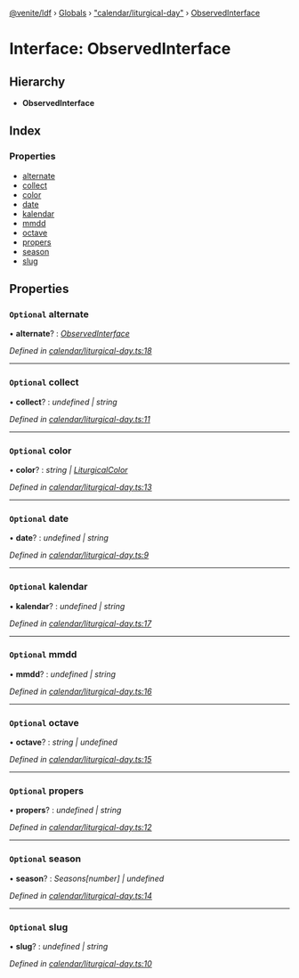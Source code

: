 [@venite/ldf](../README.md) › [Globals](../globals.md) › ["calendar/liturgical-day"](../modules/_calendar_liturgical_day_.md) › [ObservedInterface](_calendar_liturgical_day_.observedinterface.md)

# Interface: ObservedInterface

## Hierarchy

* **ObservedInterface**

## Index

### Properties

* [alternate](_calendar_liturgical_day_.observedinterface.md#optional-alternate)
* [collect](_calendar_liturgical_day_.observedinterface.md#optional-collect)
* [color](_calendar_liturgical_day_.observedinterface.md#optional-color)
* [date](_calendar_liturgical_day_.observedinterface.md#optional-date)
* [kalendar](_calendar_liturgical_day_.observedinterface.md#optional-kalendar)
* [mmdd](_calendar_liturgical_day_.observedinterface.md#optional-mmdd)
* [octave](_calendar_liturgical_day_.observedinterface.md#optional-octave)
* [propers](_calendar_liturgical_day_.observedinterface.md#optional-propers)
* [season](_calendar_liturgical_day_.observedinterface.md#optional-season)
* [slug](_calendar_liturgical_day_.observedinterface.md#optional-slug)

## Properties

### `Optional` alternate

• **alternate**? : *[ObservedInterface](_calendar_liturgical_day_.observedinterface.md)*

*Defined in [calendar/liturgical-day.ts:18](https://github.com/gbj/venite/blob/0b12d524/ldf/src/calendar/liturgical-day.ts#L18)*

___

### `Optional` collect

• **collect**? : *undefined | string*

*Defined in [calendar/liturgical-day.ts:11](https://github.com/gbj/venite/blob/0b12d524/ldf/src/calendar/liturgical-day.ts#L11)*

___

### `Optional` color

• **color**? : *string | [LiturgicalColor](../classes/_calendar_liturgical_color_.liturgicalcolor.md)*

*Defined in [calendar/liturgical-day.ts:13](https://github.com/gbj/venite/blob/0b12d524/ldf/src/calendar/liturgical-day.ts#L13)*

___

### `Optional` date

• **date**? : *undefined | string*

*Defined in [calendar/liturgical-day.ts:9](https://github.com/gbj/venite/blob/0b12d524/ldf/src/calendar/liturgical-day.ts#L9)*

___

### `Optional` kalendar

• **kalendar**? : *undefined | string*

*Defined in [calendar/liturgical-day.ts:17](https://github.com/gbj/venite/blob/0b12d524/ldf/src/calendar/liturgical-day.ts#L17)*

___

### `Optional` mmdd

• **mmdd**? : *undefined | string*

*Defined in [calendar/liturgical-day.ts:16](https://github.com/gbj/venite/blob/0b12d524/ldf/src/calendar/liturgical-day.ts#L16)*

___

### `Optional` octave

• **octave**? : *string | undefined*

*Defined in [calendar/liturgical-day.ts:15](https://github.com/gbj/venite/blob/0b12d524/ldf/src/calendar/liturgical-day.ts#L15)*

___

### `Optional` propers

• **propers**? : *undefined | string*

*Defined in [calendar/liturgical-day.ts:12](https://github.com/gbj/venite/blob/0b12d524/ldf/src/calendar/liturgical-day.ts#L12)*

___

### `Optional` season

• **season**? : *Seasons[number] | undefined*

*Defined in [calendar/liturgical-day.ts:14](https://github.com/gbj/venite/blob/0b12d524/ldf/src/calendar/liturgical-day.ts#L14)*

___

### `Optional` slug

• **slug**? : *undefined | string*

*Defined in [calendar/liturgical-day.ts:10](https://github.com/gbj/venite/blob/0b12d524/ldf/src/calendar/liturgical-day.ts#L10)*
